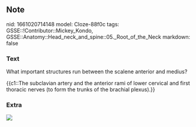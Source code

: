 ## Note
nid: 1661020714148
model: Cloze-88f0c
tags: GSSE::!Contributor::Mickey_Kondo, GSSE::Anatomy::Head_neck_and_spine::05._Root_of_the_Neck
markdown: false

### Text
What important structures run between the scalene anterior and
medius?
<div>
  {{c1::The subclavian artery and the anterior rami of lower
  cervical and first thoracic nerves (to form the trunks of the
  brachial plexus).}}
</div>

### Extra
<img src="scalene%20and%20brachial%20plexus.jpg">
